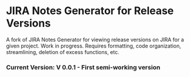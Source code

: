 # JIRA Notes Generator for Release Versions
A fork of JIRA Notes Generator for viewing release versions on JIRA for a given project.
Work in progress. Requires formatting, code organization, streamlining, deletion of excess functions, etc.
### Current Version: V 0.0.1 - First semi-working version

